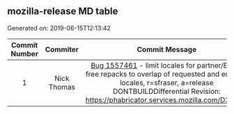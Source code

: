 ## mozilla-release MD table
Generated on: 2019-06-15T12:13:42

| Commit Number | Commiter | Commit Message | Commit Url | Date | 
|:-----:|:-----:|:----------------------------------:|:------:|:----:| 
|1|Nick Thomas |[Bug 1557461](https://bugzilla.mozilla.org/show_bug.cgi?id=1557461)  - limit locales for partner/EME-free repacks to overlap of requested and enabled locales, r=sfraser, a=release DONTBUILDDifferential Revision: https://phabricator.services.mozilla.com/D34304|[URL](https://hg.mozilla.org/releases/mozilla-release/pushloghtml?changeset=5e57a549906f)|2019-06-10 10:38:25
